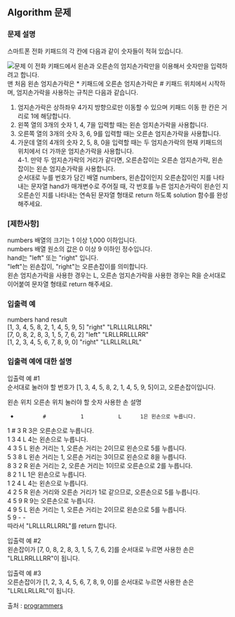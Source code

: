 ## Algorithm 문제      
     
### 문제 설명     
스마트폰 전화 키패드의 각 칸에 다음과 같이 숫자들이 적혀 있습니다.     

![문제](https://grepp-programmers.s3.ap-northeast-2.amazonaws.com/files/production/4b69a271-5f4a-4bf4-9ebf-6ebed5a02d8d/kakao_phone1.png)
이 전화 키패드에서 왼손과 오른손의 엄지손가락만을 이용해서 숫자만을 입력하려고 합니다.     
맨 처음 왼손 엄지손가락은 * 키패드에 오른손 엄지손가락은 # 키패드 위치에서 시작하며, 엄지손가락을 사용하는 규칙은 다음과 같습니다.     
     
1. 엄지손가락은 상하좌우 4가지 방향으로만 이동할 수 있으며 키패드 이동 한 칸은 거리로 1에 해당합니다.     
2. 왼쪽 열의 3개의 숫자 1, 4, 7을 입력할 때는 왼손 엄지손가락을 사용합니다.     
3. 오른쪽 열의 3개의 숫자 3, 6, 9를 입력할 때는 오른손 엄지손가락을 사용합니다.     
4. 가운데 열의 4개의 숫자 2, 5, 8, 0을 입력할 때는 두 엄지손가락의 현재 키패드의 위치에서 더 가까운 엄지손가락을 사용합니다.     
4-1. 만약 두 엄지손가락의 거리가 같다면, 오른손잡이는 오른손 엄지손가락, 왼손잡이는 왼손 엄지손가락을 사용합니다.     
순서대로 누를 번호가 담긴 배열 numbers, 왼손잡이인지 오른손잡이인 지를 나타내는 문자열 hand가 매개변수로 주어질 때, 각 번호를 누른 엄지손가락이 왼손인 지 오른손인 지를 나타내는 연속된 문자열 형태로 return 하도록 solution 함수를 완성해주세요.      

### [제한사항]     
numbers 배열의 크기는 1 이상 1,000 이하입니다.     
numbers 배열 원소의 값은 0 이상 9 이하인 정수입니다.     
hand는 "left" 또는 "right" 입니다.     
"left"는 왼손잡이, "right"는 오른손잡이를 의미합니다.     
왼손 엄지손가락을 사용한 경우는 L, 오른손 엄지손가락을 사용한 경우는 R을 순서대로 이어붙여 문자열 형태로 return 해주세요.     
     
### 입출력 예     
numbers	                           hand	    result     
[1, 3, 4, 5, 8, 2, 1, 4, 5, 9, 5]	"right"	 "LRLLLRLLRRL"     
[7, 0, 8, 2, 8, 3, 1, 5, 7, 6, 2]	"left"	 "LRLLRRLLLRR"     
[1, 2, 3, 4, 5, 6, 7, 8, 9, 0]	  "right"	 "LLRLLRLLRL"     
    
### 입출력 예에 대한 설명    
입출력 예 #1    
순서대로 눌러야 할 번호가 [1, 3, 4, 5, 8, 2, 1, 4, 5, 9, 5]이고, 오른손잡이입니다.    
      
왼손 위치	오른손 위치	눌러야 할 숫자	사용한 손	설명    
*	          #	          1	          L	     1은 왼손으로 누릅니다.    
1	          #	          3	          R	     3은 오른손으로 누릅니다.    
1	          3	          4	          L	     4는 왼손으로 누릅니다.    
4	          3	          5	          L	     왼손 거리는 1, 오른손 거리는 2이므로 왼손으로 5를 누릅니다.    
5	          3	          8	          L	     왼손 거리는 1, 오른손 거리는 3이므로 왼손으로 8을 누릅니다.    
8	          3	          2	          R	     왼손 거리는 2, 오른손 거리는 1이므로 오른손으로 2를 누릅니다.    
8	          2	          1	          L	     1은 왼손으로 누릅니다.    
1	          2	          4	          L	     4는 왼손으로 누릅니다.    
4	          2	          5	          R	     왼손 거리와 오른손 거리가 1로 같으므로, 오른손으로 5를 누릅니다.    
4	          5	          9	          R	     9는 오른손으로 누릅니다.    
4	          9	          5	          L	     왼손 거리는 1, 오른손 거리는 2이므로 왼손으로 5를 누릅니다.    
5	          9	          -	          -	    
따라서 "LRLLLRLLRRL"를 return 합니다.    
    
입출력 예 #2    
왼손잡이가 [7, 0, 8, 2, 8, 3, 1, 5, 7, 6, 2]를 순서대로 누르면 사용한 손은 "LRLLRRLLLRR"이 됩니다.    
    
입출력 예 #3    
오른손잡이가 [1, 2, 3, 4, 5, 6, 7, 8, 9, 0]를 순서대로 누르면 사용한 손은 "LLRLLRLLRL"이 됩니다.    

출처 : [programmers](https://programmers.co.kr/learn/courses/30/lessons/67256)
